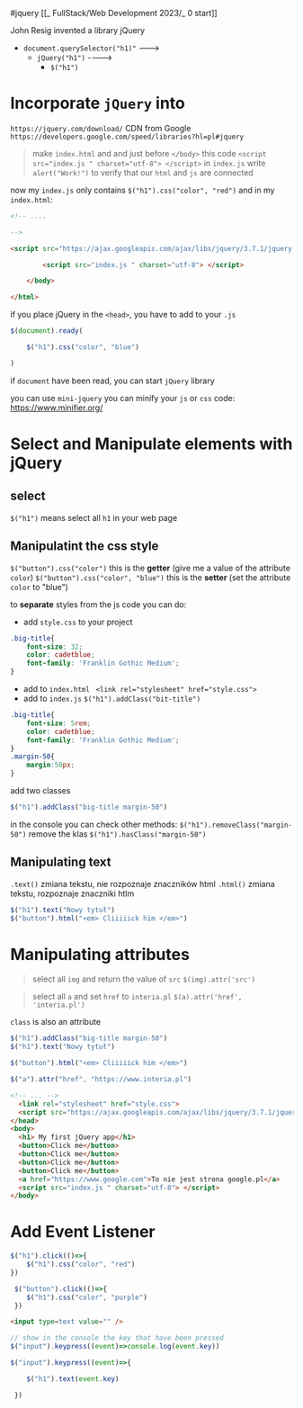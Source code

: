 #jquery 
[[_ FullStack/Web Development 2023/_ 0 start]]

John Resig  invented a library jQuery
- `document.querySelector("h1)"` ---> 
	- `jQuery("h1")` ----> 
		- `$("h1")`

# Incorporate `jQuery` into 
`https://jquery.com/download/` CDN from Google 
`https://developers.google.com/speed/libraries?hl=pl#jquery`

> make `index.html` and and just before `</body>` this code `<script src="index.js " charset="utf-8"> </script>`
> in `index.js` write `alert("Work!")` to verify that our `html` and `js` are connected

now my `index.js` only contains `$("h1").css("color", "red")` 
and in my `index.html`:
```html
<!-- ....

-->

<script src="https://ajax.googleapis.com/ajax/libs/jquery/3.7.1/jquery.min.js"></script>

        <script src="index.js " charset="utf-8"> </script>

    </body>

</html>

```

if you place jQuery in the `<head>`, you have to add to your `.js`
```js
$(document).ready(

    $("h1").css("color", "blue")

)
```
if `document` have been read, you can start `jQuery` library

you can use `mini-jquery`
you can minify your `js` or `css` code:  https://www.minifier.org/


# Select and Manipulate elements with jQuery

## select
`$("h1")` means select all `h1` in your web page

## Manipulatint the css style
`$("button").css("color")` this is the **getter** (give me a value of the attribute `color`)
`$("button").css("color", "blue")` this is the **setter** (set the attribute `color` to "blue")

to **separate** styles from the js code you can do:
- add `style.css` to your project
```css
.big-title{
    font-size: 32;
    color: cadetblue;
    font-family: 'Franklin Gothic Medium';
}
```
- add to `index.html` ` <link rel="stylesheet" href="style.css">`
- add to `index.js` 
`$("h1").addClass("bit-title")`

```css
.big-title{
    font-size: 5rem;
    color: cadetblue;
    font-family: 'Franklin Gothic Medium';
}
.margin-50{
    margin:50px;
}
```

add two classes 
```js
$("h1").addClass("big-title margin-50")
```


in the console you can check other methods:
`$("h1").removeClass("margin-50")` remove the klas
`$("h1").hasClass("margin-50")`



## Manipulating text
`.text()` zmiana tekstu, nie rozpoznaje znaczników html
`.html()` zmiana tekstu, rozpoznaje znaczniki htlm

```js
$("h1").text("Nowy tytuł")
$("button").html("<em> Cliiiiick him </em>")
```


# Manipulating attributes
> select all `img` and return the value of `src`
> `$(img).attr('src')`

>select all `a` and set `href` to `interia.pl` 
>`$(a).attr('href', 'interia.pl')`


`class` is also an attribute

```js
$("h1").addClass("big-title margin-50")
$("h1").text("Nowy tytuł")

$("button").html("<em> Cliiiiick him </em>")

$("a").attr("href", "https://www.interia.pl")
```

```html
<!-- ... -->
  <link rel="stylesheet" href="style.css">
  <script src="https://ajax.googleapis.com/ajax/libs/jquery/3.7.1/jquery.min.js"></script>
</head>
<body>
  <h1> My first jQuery app</h1>
  <button>Click me</button>
  <button>Click me</button>
  <button>Click me</button>
  <button>Click me</button>
  <a href="https://www.google.com">To nie jest strona google.pl</a>
  <script src="index.js " charset="utf-8"> </script>
</body>

```

# Add Event Listener
```js
$("h1").click(()=>{
    $("h1").css("color", "red")
})
```

```js
 $("button").click(()=>{
    $("h1").css("color", "purple")
 })
```



```html
<input type=text value="" />
```

```js
// show in the console the key that have been pressed
$("input").keypress((event)=>console.log(event.key))
```

```js
$("input").keypress((event)=>{

    $("h1").text(event.key)

 })
```









